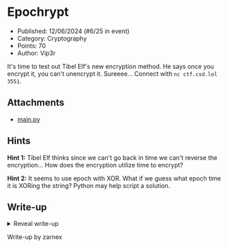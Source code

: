 # Epochrypt

- Published: 12/06/2024 (#6/25 in event)
- Category: Cryptography
- Points: 70
- Author: Vip3r

It's time to test out Tibel Elf's new encryption method. He says once you encrypt it, you can't unencrypt it. Sureeee...
Connect with `nc ctf.csd.lol 3551`.

## Attachments

- [main.py](https://files.vipin.xyz/api/public/dl/U4c32yT7/advent-of-ctf-csd/epochrypt/main.py)

## Hints

**Hint 1:** Tibel Elf thinks since we can't go back in time we can't reverse the encryption... How does the encryption
utilize time to encrypt?

**Hint 2:** It seems to use epoch with XOR. What if we guess what epoch time it is XORing the string? Python may help
script a solution.

## Write-up

<details>
<summary>Reveal write-up</summary>

Lets look at `main.py`.

```python
#!/usr/local/bin/python
import time
import base64 as b64
from pwn import xor

def epochrypt(enc):
    bits = bytes([(b + 3) % 256 for b in enc])
    based = b64.b64encode(bits)
    epc = str(int(time.time())).encode()
    final = xor(based, epc)
    print(final.hex())


def menupage():
    print("Epochrypt v1.0")
    print("\"The Dynamic Encryption Method\"")
    print("------------------------------------")
    print("1. Encrypt Text")
    print("2. View Encrypted Flag")
    print("3. Check Flag")
    print("4. Exit Program")


try:
    while True:
        menupage()
        option = input("Enter option here: ")
        if option == "1":
            textToEncrypt = input("Enter String: ")
            epochrypt(textToEncrypt.encode())
            exit(0)
        if option == "2":
            with open("/app/flag.txt", "rb") as file:
                flag = file.read()
            epochrypt(flag)
            exit(0)
        if option == "3":
            checkFlag = input("Enter flag here to check: ")
            with open("/app/flag.txt", "rb") as file:
                flag = file.read()
                if flag in (checkFlag + "\n").encode():
                    print("Correct! You got it, now go submit that thang.")
                    exit(0)
                else:
                    print("*BUZZ* That ain't it bud :(")
                    exit(0)
        if option == "4":
            print("bye bye!")
            exit(0)

except KeyboardInterrupt:
    print("CTRL + C detected, Quitting program...")
```

Most of this is straight forward with all the features, but the main thing we need to focus on is the `epochrypt()`
function.

```py
def epochrypt(enc):
    bits = bytes([(b + 3) % 256 for b in enc])
    based = b64.b64encode(bits)
    epc = str(int(time.time())).encode()
    final = xor(based, epc)
    print(final.hex())
```

This may be a small function but it packs a punch! Lets go over this line by line.

```python
bits = bytes([(b + 3) % 256 for b in enc])
```

The first line is pretty much adding 3 to every characters ASCII values, kinda treating it like a Caeser Cipher. Using
this one liner `print(bytes([(b + 3) % 256 for b in b'hello']))`, we see that _hello_ becomes _khoor_.

```python
based = b64.b64encode(bits)
```

In this line it takes the items from `bits` and _Base64_ encodes them.

```python
epc = str(int(time.time())).encode()
final = xor(based, epc)
```

Now here comes the interesting part, first it takes the current Unix _Epoch_ time and turns them into a int to strip the
decimal at the end, after that it XOR's it by `Based`. This is probably where it gets the _"The Dynamic Encryption
Method"_ name from because it XOR's it by _Epoch_ time (The amount of time since January 1, 1970) so it will never be
the same again.

```python
print(final.hex())
```

And then finally it outputs the text in Hex! Lets try it out for ourself.

```bash
$ nc ctf.csd.lol 3551
Epochrypt v1.0
"The Dynamic Encryption Method"
------------------------------------
1. Encrypt Text
2. View Encrypted Flag
3. Check Flag
4. Exit Program
Enter option here: 1
Enter String: Hello
62055b405201710d6507

$ nc ctf.csd.lol 3551
Epochrypt v1.0
"The Dynamic Encryption Method"
------------------------------------
1. Encrypt Text
2. View Encrypted Flag
3. Check Flag
4. Exit Program
Enter option here: 1
Enter String: Hello
62055b405201710d6406
```

Here I tried to encrypt Hello twice, notice how it is different. This is because it XOR's with the Epoch time which
changes every second. Now we gotta figure out how to reverse the text. Here is what I wrote

```py
from pwn import *
from base64 import b64decode
from time import sleep, time
```

I started off by importing **_pwntools_** to connect to the server and to items, then imported **_time_** to grab the
_epoch_ time and use `sleep()`

```py
target = remote("ctf.csd.lol", 3551) # Connecting to the server
sleep(2) # Pausing the program
target.sendline("2") # Sending 2 to print out flag
epc = str(int(time())) # Grabbing the epoch time exactly when 2 is sent
sleep(2) # Pausing for 2 seconds
```

So I did write comments above on what each line does, but the general idea on what this part of the script does it to
grab the epoch when it enters 2 so we have the exact epoch time to XOR with.

One thing I had noticed was that the flag when pressing option 2 always started with `6b5969` so now we can just

```py
response = target.recv(1000).decode()  # Receive up to 1000 bytes
start_idx = response.find("6b5969")  # Find the position of "6b5969"
enc_flag = response[start_idx:].split("\n")[0].strip()  # Extract flag from marker to end of line
```

Now we have that extraction, all we need to do now is to write the next part of the script to reverse the encryption.

```py
flag = bytes([(b - 3) % 256 for b in b64decode(xor(bytes.fromhex(enc_flag), epc))]) # Very Concise 1 liner that reverses the epochrypt operations
print(f"Flag: {flag.decode()}") # Decodes flag so output wouldn't be b''
```

So the full solution is...

```python
from pwn import *
from base64 import b64decode
from time import sleep, time

target = remote("ctf.csd.lol", 3551)
sleep(2)
target.sendline("2")
epc = str(int(time()))
sleep(2)
response = target.recv(1000).decode()
start_idx = response.find("6b5969")
enc_flag = response[start_idx:].split("\n")[0].strip()
flag = bytes([(b - 3) % 256 for b in b64decode(xor(bytes.fromhex(enc_flag), epc))])
print(f"Flag: {flag.decode()}")
```

Running it...

```bash
$ /bin/python3 /home/zarnex/advent_of_ctf/epochrypt/solution.py
[+] Opening connection to ctf.csd.lol on port 3551: Done
/home/zarnex/advent_of_ctf/epochrypt/solution.py:8: BytesWarning: Text is not bytes; assuming ASCII, no guarantees. See https://docs.pwntools.com/#bytes
  target.sendline("2")
/home/zarnex/.local/lib/python3.12/site-packages/pwnlib/util/fiddling.py:335: BytesWarning: Text is not bytes; assuming ASCII, no guarantees. See https://docs.pwntools.com/#bytes
  strs = [packing.flat(s, word_size = 8, sign = False, endianness = 'little') for s in args]
Flag: csd{d3F0_M4d3_8y_4N_3lf}
```

Yes! But lets double check the flag...

```bash
$ nc ctf.csd.lol 3551
Epochrypt v1.0
"The Dynamic Encryption Method"
------------------------------------
1. Encrypt Text
2. View Encrypted Flag
3. Check Flag
4. Exit Program
Enter option here: 3
Enter flag here to check: csd{d3F0_M4d3_8y_4N_3lf}
Correct! You got it, now go submit that thang.
```

Flag: `csd{d3F0_M4d3_8y_4N_3lf}`

</details>

Write-up by zarnex
